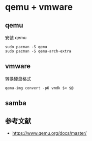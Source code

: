 # qemu + vmware

## qemu

安装 qemu

    sudo pacman -S qemu
    sudo pacman -S qemu-arch-extra

## vmware

转换硬盘格式

    qemu-img convert -pO vmdk $< $@

## samba

## 参考文献

- <https://www.qemu.org/docs/master/>